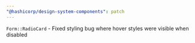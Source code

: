 ```yaml
---
"@hashicorp/design-system-components": patch
---
```


<!-- START components/form/radio-card -->
`Form::RadioCard` - Fixed styling bug where hover styles were visible when disabled
<!-- END -->
